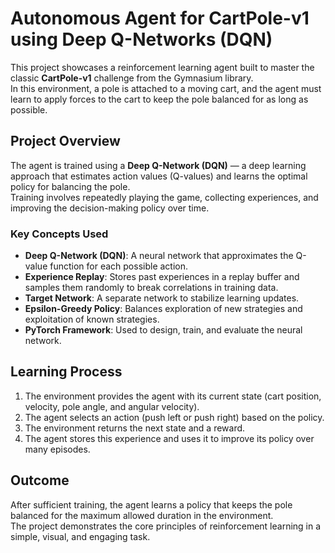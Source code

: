 # Autonomous Agent for CartPole-v1 using Deep Q-Networks (DQN)

This project showcases a reinforcement learning agent built to master the classic **CartPole-v1** challenge from the Gymnasium library.  
In this environment, a pole is attached to a moving cart, and the agent must learn to apply forces to the cart to keep the pole balanced for as long as possible.

## Project Overview
The agent is trained using a **Deep Q-Network (DQN)** — a deep learning approach that estimates action values (Q-values) and learns the optimal policy for balancing the pole.  
Training involves repeatedly playing the game, collecting experiences, and improving the decision-making policy over time.

### Key Concepts Used
- **Deep Q-Network (DQN)**: A neural network that approximates the Q-value function for each possible action.
- **Experience Replay**: Stores past experiences in a replay buffer and samples them randomly to break correlations in training data.
- **Target Network**: A separate network to stabilize learning updates.
- **Epsilon-Greedy Policy**: Balances exploration of new strategies and exploitation of known strategies.
- **PyTorch Framework**: Used to design, train, and evaluate the neural network.

## Learning Process
1. The environment provides the agent with its current state (cart position, velocity, pole angle, and angular velocity).
2. The agent selects an action (push left or push right) based on the policy.
3. The environment returns the next state and a reward.
4. The agent stores this experience and uses it to improve its policy over many episodes.

## Outcome
After sufficient training, the agent learns a policy that keeps the pole balanced for the maximum allowed duration in the environment.  
The project demonstrates the core principles of reinforcement learning in a simple, visual, and engaging task.
